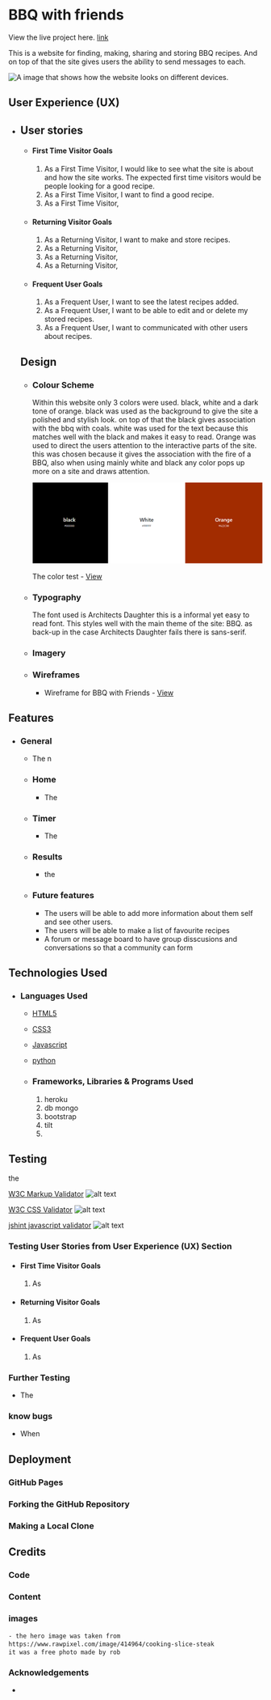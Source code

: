 # BBQ with friends

View the live project here. [link](https://bbq-with-friends.herokuapp.com/)

This is a website for finding, making, sharing and storing BBQ recipes. 
And on top of that the site gives users the ability to send messages to each.


![A image that shows how the website looks on different devices.]()

## User Experience (UX)

-   ## User stories

    -   #### First Time Visitor Goals

        1. As a First Time Visitor, I would like to see what the site is about and how the site works. 
           The expected first time visitors would be people looking for a good recipe. 
        2. As a First Time Visitor, I want to find a good recipe.
        3. As a First Time Visitor, 

    -   #### Returning Visitor Goals

        1. As a Returning Visitor, I want to make and store recipes.
        2. As a Returning Visitor, 
        3. As a Returning Visitor, 
        4. As a Returning Visitor,

    -   #### Frequent User Goals
        1. As a Frequent User, I want to see the latest recipes added.
        2. As a Frequent User, I want to be able to edit and or delete my stored recipes. 
        3. As a Frequent User, I want to communicated with other users about recipes.

    ## Design
    -   ### Colour Scheme
        Within this website only 3 colors were used. black, white and a dark tone of orange. black was used as the background to give the site a polished and stylish look. on top of that the black gives association with the bbq with coals. white was used for the text because this matches well with the black and makes it easy to read. Orange was used to direct the users attention to the interactive parts of the site. this was chosen because it gives the association with the fire of a BBQ, also when using mainly white and black any color pops up more on a site and draws attention.

        ![The used colors with their codes](static/images/color.PNG)

        The color test - [View](static/pdf/color-samples.pdf)

    -   ### Typography
        The font used is Architects Daughter this is a informal yet easy to read font. This styles well with the main theme of the site: BBQ.
        as back-up in the case Architects Daughter fails there is sans-serif.  

    -    ### Imagery


    -   ### Wireframes

        - Wireframe for BBQ with Friends - [View]()

## Features

- ### General

    - The n

    - ### Home
        - The

    - ### Timer
        - The

    - ### Results
        - the

    - ### Future features
        - The users will be able to add more information about them self and see other users.
        - The users will be able to make a list of favourite recipes
        - A forum or message board to have group disscusions and conversations so that a community can form 

## Technologies Used

- ### Languages Used

    - [HTML5](https://en.wikipedia.org/wiki/HTML5)
    - [CSS3](https://en.wikipedia.org/wiki/Cascading_Style_Sheets)
    - [Javascript](https://en.wikipedia.org/wiki/JavaScript)
    - [python](https://en.wikipedia.org/wiki/Python_(programming_language))

    - ### Frameworks, Libraries & Programs Used
        1. heroku
        2. db mongo
        3. bootstrap
        4. tilt
        5. 

## Testing

the

[W3C Markup Validator](https://validator.w3.org/)
![alt text]()

[W3C CSS Validator](https://jigsaw.w3.org/css-validator/#validate_by_input)
![alt text]()

[jshint javascript validator](https://jshint.com/)
![alt text]()

### Testing User Stories from User Experience (UX) Section

-   #### First Time Visitor Goals
    1. As


-   #### Returning Visitor Goals
    1. As

-   #### Frequent User Goals
    1. As

### Further Testing

- The

### know bugs

- When

## Deployment

### GitHub Pages



### Forking the GitHub Repository


### Making a Local Clone


## Credits

### Code

### Content

### images
    - the hero image was taken from https://www.rawpixel.com/image/414964/cooking-slice-steak 
    it was a free photo made by rob

### Acknowledgements

- 